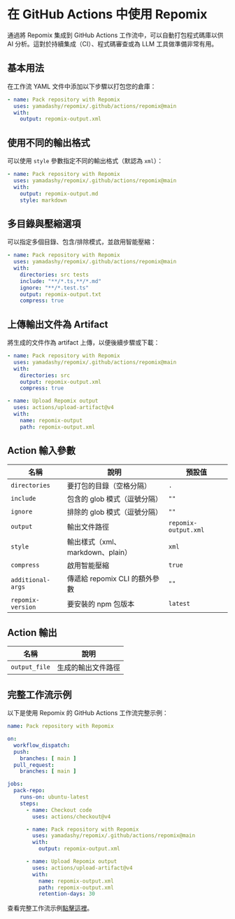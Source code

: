 # 在 GitHub Actions 中使用 Repomix

通過將 Repomix 集成到 GitHub Actions 工作流中，可以自動打包程式碼庫以供 AI 分析。這對於持續集成（CI）、程式碼審查或為 LLM 工具做準備非常有用。

## 基本用法

在工作流 YAML 文件中添加以下步驟以打包您的倉庫：

```yaml
- name: Pack repository with Repomix
  uses: yamadashy/repomix/.github/actions/repomix@main
  with:
    output: repomix-output.xml
```

## 使用不同的輸出格式

可以使用 `style` 參數指定不同的輸出格式（默認為 `xml`）：

```yaml
- name: Pack repository with Repomix
  uses: yamadashy/repomix/.github/actions/repomix@main
  with:
    output: repomix-output.md
    style: markdown
```

## 多目錄與壓縮選項

可以指定多個目錄、包含/排除模式，並啟用智能壓縮：

```yaml
- name: Pack repository with Repomix
  uses: yamadashy/repomix/.github/actions/repomix@main
  with:
    directories: src tests
    include: "**/*.ts,**/*.md"
    ignore: "**/*.test.ts"
    output: repomix-output.txt
    compress: true
```

## 上傳輸出文件為 Artifact

將生成的文件作為 artifact 上傳，以便後續步驟或下載：

```yaml
- name: Pack repository with Repomix
  uses: yamadashy/repomix/.github/actions/repomix@main
  with:
    directories: src
    output: repomix-output.xml
    compress: true

- name: Upload Repomix output
  uses: actions/upload-artifact@v4
  with:
    name: repomix-output
    path: repomix-output.xml
```

## Action 輸入參數

| 名稱                | 說明                                   | 預設值           |
|---------------------|----------------------------------------|------------------|
| `directories`       | 要打包的目錄（空格分隔）               | `.`              |
| `include`           | 包含的 glob 模式（逗號分隔）           | `""`           |
| `ignore`            | 排除的 glob 模式（逗號分隔）           | `""`           |
| `output`            | 輸出文件路徑                            | `repomix-output.xml`    |
| `style`             | 輸出樣式（xml、markdown、plain）        | `xml`            |
| `compress`          | 啟用智能壓縮                            | `true`           |
| `additional-args`   | 傳遞給 repomix CLI 的額外參數           | `""`           |
| `repomix-version`   | 要安裝的 npm 包版本                     | `latest`         |

## Action 輸出

| 名稱           | 說明                   |
|----------------|------------------------|
| `output_file`  | 生成的輸出文件路徑      |

## 完整工作流示例

以下是使用 Repomix 的 GitHub Actions 工作流完整示例：

```yaml
name: Pack repository with Repomix

on:
  workflow_dispatch:
  push:
    branches: [ main ]
  pull_request:
    branches: [ main ]

jobs:
  pack-repo:
    runs-on: ubuntu-latest
    steps:
      - name: Checkout code
        uses: actions/checkout@v4

      - name: Pack repository with Repomix
        uses: yamadashy/repomix/.github/actions/repomix@main
        with:
          output: repomix-output.xml

      - name: Upload Repomix output
        uses: actions/upload-artifact@v4
        with:
          name: repomix-output.xml
          path: repomix-output.xml
          retention-days: 30
```

查看完整工作流示例[點擊這裡](https://github.com/yamadashy/repomix/blob/main/.github/workflows/pack-repository.yml)。
